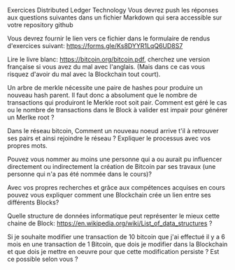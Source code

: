 Exercices Distributed Ledger Technology
Vous devrez push les réponses aux questions suivantes dans un fichier Markdown qui sera accessible sur votre repository github

Vous devrez fournir le lien vers ce fichier dans le formulaire de rendus d'exercices suivant: https://forms.gle/Ks8DYYR1LqQ6UD8S7

Lire le livre blanc: https://bitcoin.org/bitcoin.pdf, cherchez une version française si vous avez du mal avec l'anglais. (Mais dans ce cas vous risquez d'avoir du mal avec la Blockchain tout court).

Un arbre de merkle nécessite une paire de hashes pour produire un nouveau hash parent. Il faut donc a absolument que le nombre de transactions qui produiront le Merkle root soit pair.
Comment est géré le cas ou le nombre de transactions dans le Block à valider est impair pour générer un Merlke root ?

Dans le réseau bitcoin, Comment un nouveau noeud arrive t'il à retrouver ses pairs et ainsi rejoindre le réseau ? Expliquer le processus avec vos propres mots.

Pouvez vous nommer au moins une personne qui a ou aurait pu influencer directement ou indirectement la création de Bitcoin par ses travaux (une personne qui n'a pas été nommée dans le cours)?

Avec vos propres recherches et grâce aux compétences acquises en cours pouvez vous expliquer comment une Blockchain crée un lien entre ses différents Blocks?

Quelle structure de données informatique peut représenter le mieux cette chaine de Block: https://en.wikipedia.org/wiki/List_of_data_structures ?

Si je souhaite modifier une transaction de 10 bitcoin que j'ai effectué il y a 6 mois en une transaction de 1 Bitcoin, que dois je modifier dans la Blockchain et que dois je mettre en oeuvre pour que cette modification persiste ?
Est ce possible selon vous ?